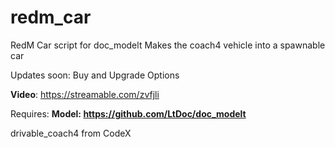# redm_car
RedM Car script for doc_modelt
Makes the coach4 vehicle into a spawnable car

Updates soon: Buy and Upgrade Options

**Video**: https://streamable.com/zvfjli

Requires:
**Model: https://github.com/LtDoc/doc_modelt**

drivable_coach4 from CodeX

